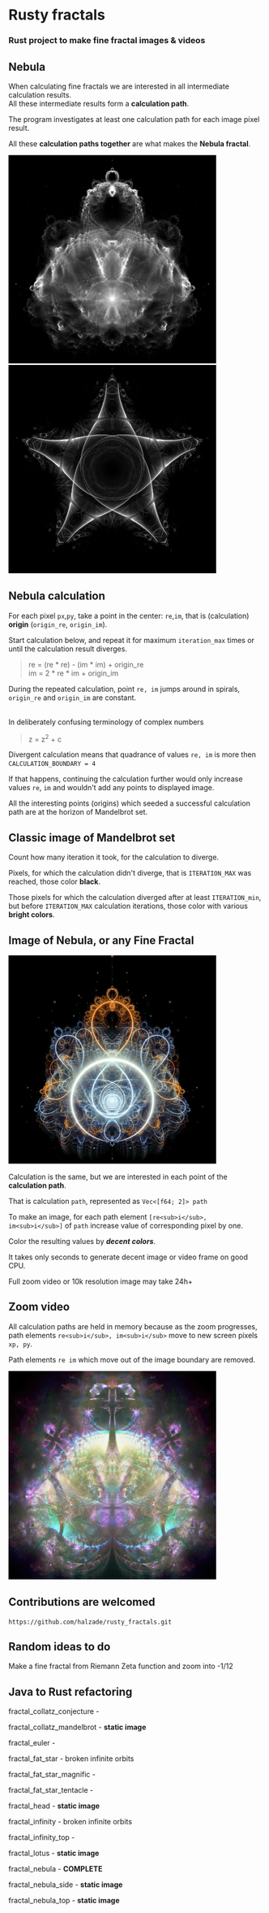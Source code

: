 # Rusty fractals

### Rust project to make fine fractal images & videos

## Nebula

When calculating fine fractals we are interested in all intermediate calculation results.  
All these intermediate results form a **calculation path**.

The program investigates at least one calculation path for each image pixel result.

All these **calculation paths together** are what makes the **Nebula fractal**.

![nebula](images/nebula.jpg)
![fat star](images/fat_star.jpg)


## Nebula calculation

For each pixel `px`,`py`, take a point in the center: `re`,`im`, that is (calculation)  **origin** (`origin_re`, `origin_im`).

Start calculation below, and repeat it for maximum `iteration_max` times or until the calculation result
diverges.

> re = (re * re) - (im * im) + origin_re  
> im = 2 * re * im + origin_im

During the repeated calculation, point `re, im` jumps around in spirals,  
`origin_re` and `origin_im` are constant.

<br/>
In deliberately confusing terminology of complex numbers

> z = z<sup>2</sup> + c 

Divergent calculation means that quadrance of values `re, im` is more then `CALCULATION_BOUNDARY = 4`

If that happens, continuing the calculation further would only increase values `re`, `im`
and wouldn't add any points to displayed image.

All the interesting points (origins) which seeded a successful calculation path are at the horizon of Mandelbrot set.

## Classic image of Mandelbrot set

Count how many iteration it took, for the calculation to diverge.

Pixels, for which the calculation didn't diverge, that is `ITERATION_MAX` was reached, those color **black**.

Those pixels for which the calculation diverged after at least `ITERATION_min`, but before `ITERATION_MAX`
calculation iterations, those color with various **bright colors**.

## Image of Nebula, or any Fine Fractal

![infinity](images/infinity.jpg)

Calculation is the same, but we are interested in each point of the **calculation path**.

That is calculation `path`, represented as `Vec<[f64; 2]> path`

To make an image, for each path element `[re<sub>i</sub>, im<sub>i</sub>]` of `path` increase value of corresponding pixel by one.

Color the resulting values by **_decent colors_**.

It takes only seconds to generate decent image or video frame on good CPU.

Full zoom video or 10k resolution image may take 24h+


## Zoom video

All calculation paths are held in memory because as the zoom progresses,   
path elements `re<sub>i</sub>, im<sub>i</sub>` move to new screen pixels `xp, py`.

Path elements `re im` which move out of the image boundary are removed.

![Euler](images/euler.jpg)

## Contributions are welcomed

```
https://github.com/halzade/rusty_fractals.git
```

## Random ideas to do

Make a fine fractal from Riemann Zeta function and zoom into -1/12

## Java to Rust refactoring

fractal_collatz_conjecture -    

fractal_collatz_mandelbrot - **static image**   

fractal_euler -

fractal_fat_star - broken infinite orbits 

fractal_fat_star_magnific -

fractal_fat_star_tentacle -

fractal_head - **static image**     

fractal_infinity - broken infinite orbits

fractal_infinity_top -

fractal_lotus - **static image**   

fractal_nebula - **COMPLETE**  

fractal_nebula_side - **static image**

fractal_nebula_top - **static image**
